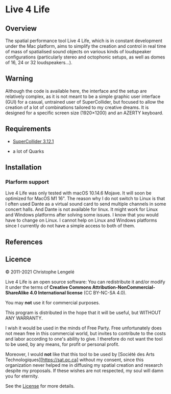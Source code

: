 # Live 4 Life

## Overview

The spatial performance tool Live 4 Life, which is in constant development under the Mac platform, aims to simplify the creation and control in real time of mass of spatialised sound objects on various kinds of loudspeaker configurations (particularly stereo and octophonic setups, as well as domes of 16, 24 or 32 loudspeakers...).

## Warning

Although the code is available here, the interface and the setup are relatively complex, as it is not meant to be a simple graphic user interface (GUI) for a casual, untrained user of SuperCollider, but focused to allow the creation of a lot of combinations tailored to my creative dreams.
It is designed for a specific screen size (1920×1200) and an AZERTY keyboard.

## Requirements

* [SuperCollider 3.12.1](https://supercollider.github.io/download)

* a lot of Quarks

## Installation

### Plarform support

Live 4 Life was only tested with macOS 10.14.6 Mojave. 
It will soon be optimized for MacOS M1 16".
The reason why I do not switch to Linux is that I often used Dante as a virtual sound card to send multiple channels in some concert halls. And Dante is not available for linux.
It might work for Linux and Windows platforms after solving some issues. 
I know that you would have to change on Linux.
I cannot help on Linux and Windows platforms since I currently do not have a simple access to both of them.

## References

## Licence

© 2011-2021 Christophe Lengelé

Live 4 Life is an open source software: You can redistribute it and/or modify it under the terms of **Creative Commons Attribution-NonCommercial-ShareAlike 4.0 International license** (CC BY-NC-SA 4.0). 

You may **not** use it for commercial purposes.

This program is distributed in the hope that it will be useful, but WITHOUT ANY WARRANTY. 

I wish it would be used in the minds of Free Party. Free unfortunately does not mean free in this commercial world, but invites to contribute to the costs and labor according to one's ability to give. I therefore do not want the tool to be used, by any means, for profit or personal profit.

Moreover, I would **not** like that this tool to be used by [Société des Arts Technologiques][https://sat.qc.ca] without my consent, since this organization never helped me in diffusing my spatial creation and research despite my proposals. If these wishes are not respected, my soul will damn you for eternity.

See the [License](/LICENCE.md) for more details.

